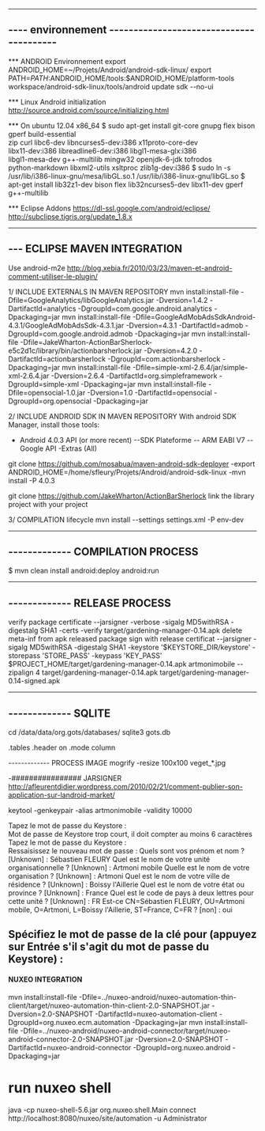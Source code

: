 --------------------------------------------------------
---- environnement ----------------------------------------
--------------------------------------------------------
*** ANDROID Environnement
export ANDROID_HOME=~/Projets/Android/android-sdk-linux/
export PATH=$PATH:$ANDROID_HOME/tools:$ANDROID_HOME/platform-tools
workspace/android-sdk-linux/tools/android update sdk --no-ui

*** Linux Android initialization
http://source.android.com/source/initializing.html


*** On ubuntu 12.04 x86_64
$ sudo apt-get install git-core gnupg flex bison gperf build-essential \
  zip curl libc6-dev libncurses5-dev:i386 x11proto-core-dev \
  libx11-dev:i386 libreadline6-dev:i386 libgl1-mesa-glx:i386 \
  libgl1-mesa-dev g++-multilib mingw32 openjdk-6-jdk tofrodos \
  python-markdown libxml2-utils xsltproc zlib1g-dev:i386
$ sudo ln -s /usr/lib/i386-linux-gnu/mesa/libGL.so.1 /usr/lib/i386-linux-gnu/libGL.so
$ apt-get install   lib32z1-dev bison flex lib32ncurses5-dev libx11-dev gperf g++-multilib

*** Eclipse Addons
https://dl-ssl.google.com/android/eclipse/
http://subclipse.tigris.org/update_1.8.x

--------------------------------------------------------
--- ECLIPSE MAVEN INTEGRATION
--------------------------------------------------------
Use android-m2e
http://blog.xebia.fr/2010/03/23/maven-et-android-comment-utiliser-le-plugin/

1/ INCLUDE EXTERNALS IN MAVEN REPOSITORY
mvn install:install-file -Dfile=GoogleAnalytics/libGoogleAnalytics.jar -Dversion=1.4.2 -DartifactId=analytics -DgroupId=com.google.android.analytics -Dpackaging=jar
mvn install:install-file -Dfile=GoogleAdMobAdsSdkAndroid-4.3.1/GoogleAdMobAdsSdk-4.3.1.jar -Dversion=4.3.1 -DartifactId=admob -DgroupId=com.google.android.admob -Dpackaging=jar
mvn install:install-file -Dfile=JakeWharton-ActionBarSherlock-e5c2d1c/library/bin/actionbarsherlock.jar -Dversion=4.2.0 -DartifactId=actionbarsherlock -DgroupId=com.actionbarsherlock -Dpackaging=jar
mvn install:install-file -Dfile=simple-xml-2.6.4/jar/simple-xml-2.6.4.jar -Dversion=2.6.4 -DartifactId=org.simpleframework -DgroupId=simple-xml -Dpackaging=jar
mvn install:install-file -Dfile=opensocial-1.0.jar -Dversion=1.0 -DartifactId=opensocial -DgroupId=org.opensocial -Dpackaging=jar

2/ INCLUDE ANDROID SDK IN MAVEN REPOSITORY
With android SDK Manager, install those tools:
- Android 4.0.3 API (or more recent) 
--SDK Plateforme
-- ARM EABI V7
-- Google API
-Extras (All)

git clone https://github.com/mosabua/maven-android-sdk-deployer
-export ANDROID_HOME=/home/sfleury/Projets/Android/android-sdk-linux
-mvn install -P 4.0.3

git clone https://github.com/JakeWharton/ActionBarSherlock
link the library project with your project

3/ COMPILATION lifecycle
mvn install --settings settings.xml -P env-dev

--------------------------------------------------------
------------- COMPILATION PROCESS 
--------------------------------------------------------
$ mvn clean install android:deploy android:run
 
--------------------------------------------------------
------------- RELEASE PROCESS 
--------------------------------------------------------
verify package certificate
--jarsigner -verbose -sigalg MD5withRSA -digestalg SHA1 -certs -verify target/gardening-manager-0.14.apk
delete meta-inf from apk released package 
sign with release certificat
--jarsigner -sigalg MD5withRSA -digestalg SHA1 -keystore '$KEYSTORE_DIR/keystore' -storepass 'STORE_PASS' -keypass 'KEY_PASS' $PROJECT_HOME/target/gardening-manager-0.14.apk artmonimobile
--zipalign  4 target/gardening-manager-0.14.apk target/gardening-manager-0.14-signed.apk

--------------------------------------------------------
------------- SQLITE
--------------------------------------------------------
cd /data/data/org.gots/databases/
sqlite3 gots.db

.tables
.header on
.mode column

------------- PROCESS IMAGE
mogrify -resize 100x100 veget_*.jpg

-################ JARSIGNER
http://afleurentdidier.wordpress.com/2010/02/21/comment-publier-son-application-sur-landroid-market/

keytool -genkeypair -alias artmonimobile -validity 10000

Tapez le mot de passe du Keystore :  
Mot de passe de Keystore trop court, il doit compter au moins 6 caractères
Tapez le mot de passe du Keystore :  
Ressaisissez le nouveau mot de passe : 
Quels sont vos prénom et nom ?
  [Unknown] :  Sébastien FLEURY
Quel est le nom de votre unité organisationnelle ?
  [Unknown] :  Artmoni mobile
Quelle est le nom de votre organisation ?
  [Unknown] :  Artmoni
Quel est le nom de votre ville de résidence ?
  [Unknown] :  Boissy l'Aillerie
Quel est le nom de votre état ou province ?
  [Unknown] :  France
Quel est le code de pays à deux lettres pour cette unité ?
  [Unknown] :  FR
Est-ce CN=Sébastien FLEURY, OU=Artmoni mobile, O=Artmoni, L=Boissy l'Aillerie, ST=France, C=FR ?
  [non] :  oui

Spécifiez le mot de passe de la clé pour <artmonimobile>
	(appuyez sur Entrée s'il s'agit du mot de passe du Keystore) : 
-


#### NUXEO INTEGRATION
mvn install:install-file -Dfile=../nuxeo-android/nuxeo-automation-thin-client/target/nuxeo-automation-thin-client-2.0-SNAPSHOT.jar -Dversion=2.0-SNAPSHOT -DartifactId=nuxeo-automation-client -DgroupId=org.nuxeo.ecm.automation -Dpackaging=jar
mvn install:install-file -Dfile=../nuxeo-android/nuxeo-android-connector/target/nuxeo-android-connector-2.0-SNAPSHOT.jar -Dversion=2.0-SNAPSHOT -DartifactId=nuxeo-android-connector -DgroupId=org.nuxeo.android -Dpackaging=jar

# run nuxeo shell
java -cp nuxeo-shell-5.6.jar org.nuxeo.shell.Main
connect http://localhost:8080/nuxeo/site/automation -u Administrator
